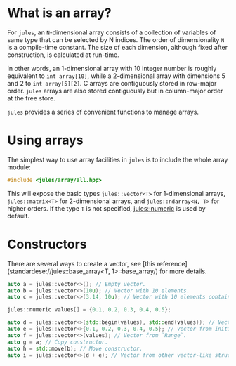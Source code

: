 # What is an array?

For `jules`, an `N`-dimensional array consists of a collection of variables of
same type that can be selected by N indices. The order of dimensionality `N` is
a compile-time constant. The size of each dimension, although fixed after
construction, is calculated at run-time.

In other words, an 1-dimensional array with 10 integer number is roughly
equivalent to `int array[10]`, while a 2-dimensional array with dimensions
5 and 2 to `int array[5][2]`. C arrays are contiguously stored in row-major
order. `jules` arrays are also stored contiguously but in column-major order at
the free store.

`jules` provides a series of convenient functions to manage arrays.

# Using arrays

The simplest way to use array facilities in `jules` is to include the whole
array module:

``` cpp
#include <jules/array/all.hpp>
```

This will expose the basic types `jules::vector<T>` for 1-dimensional arrays,
`jules::matrix<T>` for 2-dimensional arrays, and `jules::ndarray<N, T>` for
higher orders.  If the type `T` is not specified,
[jules::numeric](standardese://jules::numeric/) is used by default.

# Constructors

There are several ways to create a vector, see [this
reference](standardese://jules::base_array<T, 1>::base_array/) for more details.

``` cpp
auto a = jules::vector<>(); // Empty vector.
auto b = jules::vector<>(10u); // Vector with 10 elements.
auto c = jules::vector<>(3.14, 10u); // Vector with 10 elements containing 3.14.

jules::numeric values[] = {0.1, 0.2, 0.3, 0.4, 0.5};

auto d = jules::vector<>(std::begin(values), std::end(values)); // Vector from range of iterators.
auto e = jules::vector<>{0.1, 0.2, 0.3, 0.4, 0.5}; // Vector from initializer_list.
auto f = jules::vector<>(values); // Vector from `Range`.
auto g = a; // Copy constructor.
auto h = std::move(b); // Move constructor.
auto i = jules::vector<>(d + e); // Vector from other vector-like structures. See section TODO.
```

